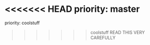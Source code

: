 <<<<<<< HEAD
priority: master
=======
priority: coolstuff
>>>>>>> coolstuff
READ THIS VERY CAREFULLY